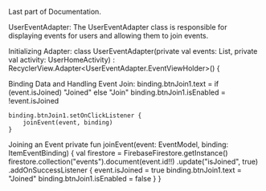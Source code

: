 Last part of Documentation.


UserEventAdapter:
The UserEventAdapter class is responsible for displaying events for users and allowing them to join events.

Initializing Adapter:
class UserEventAdapter(private val events: List<EventModel>, private val activity: UserHomeActivity) :
    RecyclerView.Adapter<UserEventAdapter.EventViewHolder>() {



Binding Data and Handling Event Join:
    binding.btnJoin1.text = if (event.isJoined) "Joined" else "Join"
    binding.btnJoin1.isEnabled = !event.isJoined

    binding.btnJoin1.setOnClickListener {
        joinEvent(event, binding)
    }

Joining an Event
private fun joinEvent(event: EventModel, binding: ItemEventBinding) {
    val firestore = FirebaseFirestore.getInstance()
    firestore.collection("events").document(event.id!!)
        .update("isJoined", true)
        .addOnSuccessListener {
            event.isJoined = true
            binding.btnJoin1.text = "Joined"
            binding.btnJoin1.isEnabled = false
        }
}

